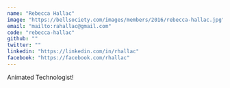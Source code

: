 ```yaml
---
name: "Rebecca Hallac"
image: "https://bellsociety.com/images/members/2016/rebecca-hallac.jpg"
email: "mailto:rahallac@gmail.com"
code: "rebecca-hallac"
github: ""
twitter: ""
linkedin: "https://linkedin.com/in/rhallac"
facebook: "https://facebook.com/rhallac"
---
```

Animated Technologist!